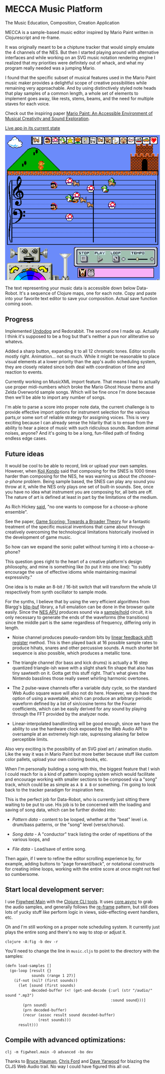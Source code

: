 # MECCA Music Platform

The Music Education, Composition, Creation Application

MECCA is a sample-based music editor inspired by Mario Paint written in Clojurescript and re-frame.

It was originally meant to be a chiptune tracker that would simply emulate the 4 channels of the NES. But then I started playing around with alternative interfaces and while working on an SVG music notation rendering engine I realized that my priorities were definitely out of whack, and what my program really needed was a jumping Mario.

I found that the specific subset of musical features used in the Mario Paint music maker provides a delightful scope of creative possibilities while remaining very approachable. And by using distinctively styled note heads that play samples of a common length, a whole set of elements to implement goes away, like rests, stems, beams, and the need for multiple staves for each voice.

Check out the inspiring paper [Mario Paint: An Accessible Environment of Musical Creativity
and Sound Exploration](docs/Mario_Paint_An_Accessible_Environment_of.pdf).

[Live app in its current state](https://porkostomus.github.io/mecca/)

![Screenshot](mecca.png)

The text representing your music data is accessible down below Data-Robot. It's a sequence of Clojure maps, one for each note. Copy and paste into your favorite text editor to save your composition. Actual save function coming soon.

## Progress

Implemented [Undodog](https://www.mariowiki.com/Undodog) and Redorabbit. The second one I made up. Actually I think it's supposed to be a frog but that's neither a pun nor alliterative so whatevs.

Added a sharp button, expanding it to all 12 chromatic tones. Editor scrolls mostly right. Animation... not so much. While it might be reasonable to place visual elements at a lower priority than the app's audio scheduling system, they are closely related since both deal with coordination of time and reaction to events.

Currently working on MusicXML import feature. That means I had to actually use proper midi-numbers which broke the Mario Ghost House theme and Zelda Overworld sample songs. Which will be fine once I'm done because then we'll be able to import any number of songs.

I'm able to parse a score into proper note data, the current challenge is to provide effective import options for instrument selection for the various parts,or some sort of reliable strategy for assigning voices. This is very exciting because I can already sense the hilarity that is to ensue from the ability to hear a piece of music with such ridiculous sounds. Random animal noises, anyone? And it's going to be a long, fun-filled path of finding endless edge cases.

## Future ideas

It would be cool to be able to record, link or upload your own samples. However, when [Koji Kondo](https://en.wikipedia.org/wiki/Koji_Kondo) said that composing for the SNES is 1000 times harder than composing for the NES, he was warning us about the *choose-a-phone* problem. Being sample based, the SNES can play any sound you throw at it, while the NES only plays one set of built-in sounds. See, once you have no idea what instrument you are composing for, all bets are off. The nature of art is defined at least in part by the limitations of the medium. 

As Rich Hickey [said](https://github.com/matthiasn/talk-transcripts/blob/master/Hickey_Rich/DesignCompositionPerformance.md), "no one wants to compose for a choose-a-phone ensemble".

See the paper, [Game Scoring: Towards a Broader Theory](/docs/game-scoring.pdf) for a fantastic treatment of the specific musical inventions that came about through creatively overcoming the technological limitations historically involved in the development of game music.

So how can we expand the sonic pallet without turning it into a choose-a-phone?

This question goes right to the heart of a creative platform's design philosophy, and mine is something like (to put it into one line): "to subtly encourage the use of effective idioms while maintaining maximal expressivity."

One idea is to make an 8-bit / 16-bit switch that will transform the whole UI respectively from synth oscillator to sample mode.

For the synths, I believe that by using the very efficient algorithms from Blargg's [blip-buf](https://github.com/nesbox/blip-buf) library, a full emulation can be done in the browser quite easily. Since the [NES APU](https://wiki.nesdev.com/w/index.php/APU) produces sound via a [sample/hold](https://en.wikipedia.org/wiki/Sample_and_hold) circuit, it is only necessary to generate the ends of the waveforms (the transitions) since the middle part is the same regardless of frequency, differing only in length.

* Noise channel produces pseudo-random bits by [linear feedback shift register](https://en.wikipedia.org/wiki/Linear-feedback_shift_register) method. This is then played back at 16 possible sample rates to produce hihats, snares and other percussive sounds. A much shorter bit sequence is also possible, which produces a metallic tone.

* The triangle channel (for bass and kick drums) is actually a 16 step quantized triangle-ish wave with a slight shark fin shape that also has tiny sawteeth on it. Gotta get this stuff right. That's what gives the Nintendo basslines those really sweet whirling harmonic overtones.

* The 2 pulse-wave channels offer a variable duty cycle, so the standard Web Audio square wave will also not do here. However, we do have the option of using a wavetable, which can produce an arbitrary periodic waveform defined by a list of sin/cosine terms for the Fourier coefficients, which can be easily derived for any sound by playing through the FFT provided by the analyzer node.

* Linear-interpolated bandlimiting will be good enough, since we have the ability to use the hardware clock exposed by the Web Audio API to oversample at an extremely high rate, supressing aliasing far below perceptible limits.

Also very exciting is the possibility of an SVG pixel art / animation studio. Like the way it was in Mario Paint but more better because stuff like custom color pallets, upload your own coloring books, etc.

When I'm personally building a song with this, the biggest feature that I wish I could reach for is a kind of pattern looping system which would facilitate and encourage working with smaller sections to be composed via a "song" track, which could be as simple as `A B A B` or something. I'm going to look back to the tracker paradigm for inspiration here.

This is the perfect job for Data-Robot, who is currently just sitting there waiting to be put to use. His job is to be concerned with the loading and saving of song data, which can be further divided into:

* *Pattern data* - content to be looped, whether at the "beat" level i.e. drum/bass patterns, or the "song" level (verse/chorus).

* *Song data* - A "conductor" track listing the order of repetitions of the various loops, and

* *File data* - Load/save of entire song.

Then again, if I were to refine the editor scrolling experience by, for example, adding buttons to "page forward/back", or notational constructs for creating inline loops, working with the entire score at once might not feel so cumbersome.

## Start local development server:

I use [Figwheel Main](https://github.com/bhauman/figwheel-main) with the [Clojure CLI tools](https://clojure.org/reference/deps_and_cli). It uses [core.async](https://github.com/clojure/core.async) to grab the audio samples, and generally follows the [re-frame](https://github.com/Day8/re-frame) pattern, but still does lots of yucky stuff like perform logic in views, side-effecting event handlers, etc. 

Oh and I'm still working on a proper note scheduling system. It currently just plays the entire song and there's no way to stop or adjust it.

```
clojure -A:fig -b dev -r
```

You'll need to change the line in `music.cljs` to point to the directory with the samples:

```
(defn load-samples []
  (go-loop [result {}
            sounds (range 1 27)]
    (if-not (nil? (first sounds))
      (let [sound (first sounds)
            decoded-buffer (<! (get-and-decode {:url (str "/audio/" sound ".mp3")
                                                :sound sound}))]
        (prn sound)
        (prn decoded-buffer)
        (recur (assoc result sound decoded-buffer)
               (rest sounds)))
      result)))
```

## Compile with advanced optimizations:

```
clj -m figwheel.main -O advanced -bo dev
```

Thanks to [Bruce Hauman](https://github.com/bhauman), [Chris Ford](https://github.com/ctford) and [Dave Yarwood](https://github.com/daveyarwood) for blazing the CLJS Web Audio trail. No way I could have figured this all out.
